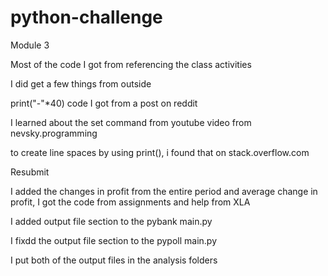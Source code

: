 # python-challenge
 Module 3

Most of the code I got from referencing the class activities

I did get a few things from outside

print("-"*40) code I got from a post on reddit

I learned about the set command from youtube video from nevsky.programming

to create line spaces by using print(), i found that on stack.overflow.com

Resubmit

I added the changes in profit from the entire period and average change in profit, I got the code from assignments and help from XLA

I added output file section to the pybank main.py

I fixdd the output file section to the pypoll main.py

I put both of the output files in the analysis folders